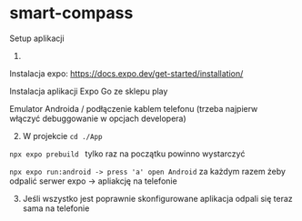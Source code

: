 # smart-compass

Setup aplikacji

1. 
Instalacja expo: https://docs.expo.dev/get-started/installation/

Instalacja aplikacji Expo Go ze sklepu play

Emulator Androida / podłączenie kablem telefonu (trzeba najpierw włączyć debuggowanie w opcjach developera)


2. W projekcie
``cd ./App``

``npx expo prebuild	``			tylko raz na początku powinno wystarczyć

``npx expo run:android -> press 'a' open Android``	za każdym razem żeby odpalić serwer expo -> apliakcję na telefonie 

3. Jeśli wszystko jest poprawnie skonfigurowane aplikacja odpali się teraz sama na telefonie